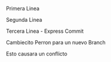 Primera Linea

Segunda Linea

Tercera Linea - Express Commit

Cambiecito Perron para un nuevo Branch

Esto causara un conflicto
